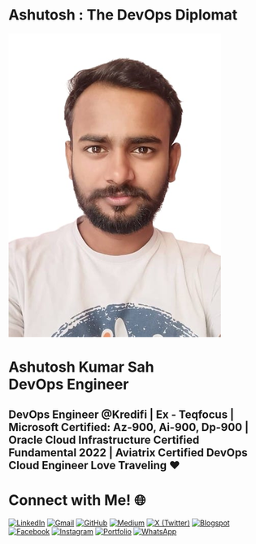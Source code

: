 Ashutosh : The DevOps Diplomat
==============================

![](ashutosh-photo.jpg)

Ashutosh Kumar Sah  
DevOps Engineer
====================================

DevOps Engineer @Kredifi | Ex - Teqfocus | Microsoft Certified: Az-900, Ai-900, Dp-900 | Oracle Cloud Infrastructure Certified Fundamental 2022 | Aviatrix Certified DevOps Cloud Engineer Love Traveling ❤️
------------------------------------------------------------------------------------------------------------------------------------------------------------------------------------------------------------
# Connect with Me! 🌐

[![LinkedIn](https://img.shields.io/badge/LinkedIn-ashutosh--k1-blue?style=flat&logo=linkedin)](https://www.linkedin.com/in/ashutosh-k1)
[![Gmail](https://img.shields.io/badge/Gmail-anandashtuosh803@gmail.com-red?style=flat&logo=gmail)](https://mail.google.com/mail/u/0/?fs=1&to=anandashtuosh803@gmail.com&su=SUBJECT&body=BODY&tf=cm)
[![GitHub](https://img.shields.io/badge/GitHub-ashu--cybertron-black?style=flat&logo=github)](https://github.com/ashu-cybertron)
[![Medium](https://img.shields.io/badge/Medium-ashutosh--k1-green?style=flat&logo=medium)](https://ashutosh-k1.medium.com)
[![X (Twitter)](https://img.shields.io/badge/Twitter-Ashutos10759591-blue?style=flat&logo=twitter)](https://x.com/Ashutos10759591)
[![Blogspot](https://img.shields.io/badge/Blogspot-ashu--cybertron-orange?style=flat&logo=blogger)](https://ashu-cybertron.blogspot.com/)
[![Facebook](https://img.shields.io/badge/Facebook-ashutosh.kumarsah.3344-1877F2?style=flat&logo=facebook)](https://www.facebook.com/ashutosh.kumarsah.3344)
[![Instagram](https://img.shields.io/badge/Instagram-thedevopsdiplomat-ff69b4?style=flat&logo=instagram)](https://www.instagram.com/thedevopsdiplomat?igsh=NTlmdTYybTlicWM0)
[![Portfolio](https://img.shields.io/badge/Portfolio-ashu--cybertron.github.io-9cf?style=flat&logo=google-chrome)](https://ashu-cybertron.github.io/)
[![WhatsApp](https://img.shields.io/badge/WhatsApp-Chat%20with%20me-25D366?style=flat&logo=whatsapp)](https://wa.me/918294489292)





